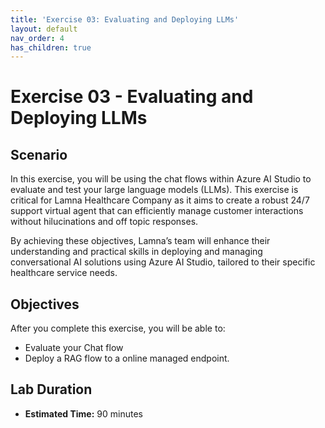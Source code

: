 ```yaml
---
title: 'Exercise 03: Evaluating and Deploying LLMs'
layout: default
nav_order: 4
has_children: true
---
```


# Exercise 03 - Evaluating and Deploying LLMs

##  Scenario

In this exercise, you will be using the chat flows within Azure AI Studio to evaluate and test your large language models (LLMs). This exercise is critical for Lamna Healthcare Company as it aims to create a robust 24/7 support virtual agent that can efficiently manage customer interactions without hilucinations and off topic responses.

By achieving these objectives, Lamna’s team will enhance their understanding and practical skills in deploying and managing conversational AI solutions using Azure AI Studio, tailored to their specific healthcare service needs.

## Objectives

After you complete this exercise, you will be able to:

* Evaluate your Chat flow
* Deploy a RAG flow to a online managed endpoint.

## Lab Duration

* **Estimated Time:** 90 minutes
